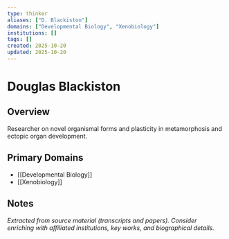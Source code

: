 ```yaml
---
type: thinker
aliases: ["D. Blackiston"]
domains: ["Developmental Biology", "Xenobiology"]
institutions: []
tags: []
created: 2025-10-20
updated: 2025-10-20
---
```


# Douglas Blackiston

## Overview

Researcher on novel organismal forms and plasticity in metamorphosis and ectopic organ development.

## Primary Domains

- [[Developmental Biology]]
- [[Xenobiology]]

## Notes

*Extracted from source material (transcripts and papers). Consider enriching with affiliated institutions, key works, and biographical details.*
